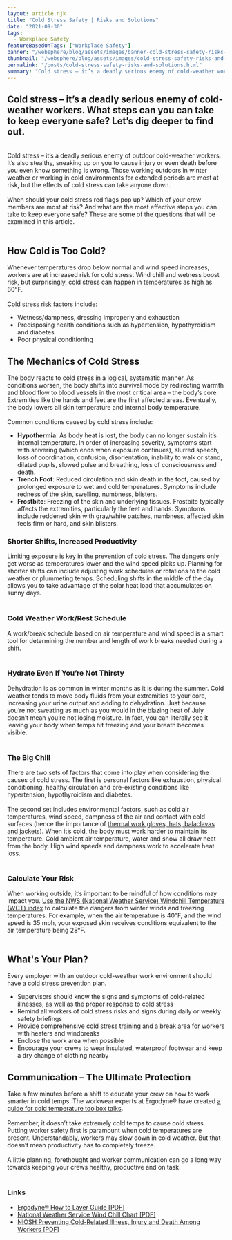 ```yaml
---
layout: article.njk
title: "Cold Stress Safety | Risks and Solutions"
date: "2021-09-30"
tags:
  - Workplace Safety
featureBasedOnTags: ["Workplace Safety"]
banner: "/websphere/blog/assets/images/banner-cold-stress-safety-risks-and-solutions.webp"
thumbnail: "/websphere/blog/assets/images/cold-stress-safety-risks-and-solutions.webp"
permalink: "/posts/cold-stress-safety-risks-and-solutions.html"
summary: "Cold stress – it’s a deadly serious enemy of cold-weather workers. What steps can you can take to keep everyone safe? Let’s dig deeper to find out."
---
```


<h2 class="intro">Cold stress – it’s a deadly serious enemy of cold-weather workers. What steps can you can take to keep everyone safe? Let’s dig deeper to find out.</h2>
<br>
Cold stress – it’s a deadly serious enemy of outdoor cold-weather workers. It’s also stealthy, sneaking up on you to cause injury or even death before you even know something is wrong. Those working outdoors in winter weather or working in cold environments for extended periods are most at risk, but the effects of cold stress can take anyone down.
<br><br>
When should your cold stress red flags pop up? Which of your crew members are most at risk? And what are the most effective steps you can take to keep everyone safe? These are some of the questions that will be examined in this article.
<br><br>
<h2>How Cold is Too Cold?</h2>
Whenever temperatures drop below normal and wind speed increases, workers are at increased risk for cold stress. Wind chill and wetness boost risk, but surprisingly, cold stress can happen in temperatures as high as 60°F.
<br><br>
Cold stress risk factors include:
<ul>
    <li>Wetness/dampness, dressing improperly and exhaustion</li>
    <li>Predisposing health conditions such as hypertension, hypothyroidism and diabetes</li>
    <li>Poor physical conditioning</li>
</ul>
<h2>The Mechanics of Cold Stress</h2>
The body reacts to cold stress in a logical, systematic manner. As conditions worsen, the body shifts into survival mode by redirecting warmth and blood flow to blood vessels in the most critical area – the body’s core. Extremities like the hands and feet are the first affected areas. Eventually, the body lowers all skin temperature and internal body temperature.
<br><br>
Common conditions caused by cold stress include:
<ul>
    <li><strong>Hypothermia</strong>: As body heat is lost, the body can no longer sustain it’s internal temperature. In order of increasing severity, symptoms start with shivering (which ends when exposure continues), slurred speech, loss of coordination, confusion, disorientation, inability to walk or stand, dilated pupils, slowed pulse and breathing, loss of consciousness and death.</li>
    <li><strong>Trench Foot</strong>: Reduced circulation and skin death in the foot, caused by prolonged exposure to wet and cold temperatures. Symptoms include redness of the skin, swelling, numbness, blisters.</li>
    <li><strong>Frostbite</strong>: Freezing of the skin and underlying tissues. Frostbite typically affects the extremities, particularly the feet and hands. Symptoms include reddened skin with gray/white patches, numbness, affected skin feels firm or hard, and skin blisters.</li>
</ul>
<h3>Shorter Shifts, Increased Productivity</h3>
Limiting exposure is key in the prevention of cold stress. The dangers only get worse as temperatures lower and the wind speed picks up. Planning for shorter shifts can include adjusting work schedules or rotations to the cold weather or plummeting temps. Scheduling shifts in the middle of the day allows you to take advantage of the solar heat load that accumulates on sunny days.
<br><br>
<h3>Cold Weather Work/Rest Schedule</h3>
A work/break schedule based on air temperature and wind speed is a smart tool for determining the number and length of work breaks needed during a shift.
<br><br>
<h3>Hydrate Even If You’re Not Thirsty</h3>
Dehydration is as common in winter months as it is during the summer. Cold weather tends to move body fluids from your extremities to your core, increasing your urine output and adding to dehydration. Just because you’re not sweating as much as you would in the blazing heat of July doesn’t mean you’re not losing moisture. In fact, you can literally see it leaving your body when temps hit freezing and your breath becomes visible.
<br><br>
<h3>The Big Chill</h3>
There are two sets of factors that come into play when considering the causes of cold stress. The first is personal factors like exhaustion, physical conditioning, healthy circulation and pre-existing conditions like hypertension, hypothyroidism and diabetes.
<br><br>
The second set includes environmental factors, such as cold air temperatures, wind speed, dampness of the air and contact with cold surfaces (hence the importance of <a href="https://www.conney.com/search/ergodyne%20insulated%20jacket">thermal work gloves, hats, balaclavas and jackets</a>). When it’s cold, the body must work harder to maintain its temperature. Cold ambient air temperature, water and snow all draw heat from the body. High wind speeds and dampness work to accelerate heat loss.
<br><br>
<h3>Calculate Your Risk</h3>
When working outside, it’s important to be mindful of how conditions may impact you. <a href="https://www.weather.gov/media/safety/windchillchart3.pdf">Use the NWS (National Weather Service) Windchill Temperature (WCT) index</a> to calculate the dangers from winter winds and freezing temperatures. For example, when the air temperature is 40°F, and the wind speed is 35 mph, your exposed skin receives conditions equivalent to the air temperature being 28°F.
<br><br>
<h2>What's Your Plan?</h2>
Every employer with an outdoor cold-weather work environment should have a cold stress prevention plan.
<ul>
    <li>Supervisors should know the signs and symptoms of cold-related illnesses, as well as the proper response to cold stress</li>
    <li>Remind all workers of cold stress risks and signs during daily or weekly safety briefings</li>
    <li>Provide comprehensive cold stress training and a break area for workers with heaters and windbreaks</li>
    <li>Enclose the work area when possible</li>
    <li>Encourage your crews to wear insulated, waterproof footwear and keep a dry change of clothing nearby</li>
</ul>
<h2>Communication – The Ultimate Protection</h2>
Take a few minutes before a shift to educate your crew on how to work smarter in cold temps. The workwear experts at Ergodyne® have created <a href="https://www.ergodyne.com/sites/default/files/media/documents/ergodyne-toolbox-talks-cold-stress-work-rest-procedures.pdf">a guide for cold temperature toolbox talks</a>.
<br><br>
Remember, it doesn’t take extremely cold temps to cause cold stress. Putting worker safety first is paramount when cold temperatures are present. Understandably, workers may slow down in cold weather. But that doesn’t mean productivity has to completely freeze. 
<br><br>
A little planning, forethought and worker communication can go a long way towards keeping your crews healthy, productive and on task.
<br><br>
<h3>Links</h3>
<ul>
    <li><a href="https://www.ergodyne.com/sites/default/files/media/documents/ergodyne-thermal-layering-guide.pdf">Ergodyne® How to Layer Guide [PDF]</a></li>
    <li><a href="https://www.weather.gov/media/safety/windchillchart3.pdf">National Weather Service Wind Chill Chart [PDF]</a></li>
    <li><a href="https://www.cdc.gov/niosh/docs/wp-solutions/2019-113/pdfs/2019-113.pdf?id=10.26616/NIOSHPUB2019113">NIOSH Preventing Cold-Related Illness, Injury and Death Among Workers [PDF]</a></li>
</ul>